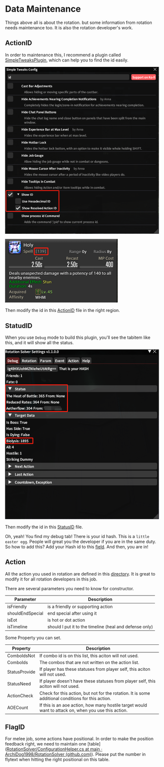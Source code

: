 # Data Maintenance

Things above all is about the rotation. but some information from rotation needs maintenance too. It is also the rotation developer's work.

## ActionID

In order to maintenance this, I recommend a plugin called [SimpleTweaksPlugin](https://github.com/Caraxi/SimpleTweaksPlugin), which can help you to find the id easily.

![Simple Tweeks](assets/image-20230123142747722.png)

![Get Action ID](assets/image-20230123142852650.png)

Then modify the id in this [ActionID](https://github.com/ArchiDog1998/RotationSolver/blob/main/RotationSolver/Data/ActionID.cs) file in the right region.

## StatudID

When you use `Debug` mode to build this plugin, you'll see the tabitem like this, and it will show all the status.

![Status ID](assets/image-20230123144205172.png)

Then modify the id in this [StatusID](https://github.com/ArchiDog1998/RotationSolver/blob/main/RotationSolver/Data/StatusID.cs) file.

Oh, yeah! You find my debug tab! There is your id hash. This is a `little easter egg`.  People will great you the developer if you are in the same duty. So how to add this? Add your Hash id to this [field](https://github.com/ArchiDog1998/RotationSolver/blob/dd517a0bb3a664d008b8eb88d7bc9a0da56e0973/RotationSolver/Helpers/ConfigurationHelper.cs#L29). And then, you are in!

## Action

All the action you used in rotation are defined in this [directory](https://github.com/ArchiDog1998/RotationSolver/tree/main/RotationSolver/Rotations/Basic). It is great to modify it for all rotation developers in this job. 

There are several parameters you need to know for constructor.

| Parameter        | Description                                             |
| ---------------- | ------------------------------------------------------- |
| isFriendly       | is a friendly or supporting action                      |
| shouldEndSpecial | end special after using it                              |
| isEot            | is hot or dot action                                    |
| isTimeline       | should I put it to the timeline (heal and defense only) |

Some Property you can set.

| Property      | Description                                                  |
| ------------- | ------------------------------------------------------------ |
| ComboIdsNot   | If combo id is on this list, this aciton will not used.      |
| ComboIds      | The combos that are not written on the action list.          |
| StatusProvide | If player has these statuses from player self, this aciton will not used. |
| StatusNeed    | If player doesn't have these statuses from player self, this aciton will not used. |
| ActionCheck   | Check for this action, but not for the rotation. It is some additional conditions for this action. |
| AOECount      | If this is an aoe action, how many hostile target would want to attack on, when you use this action. |

## FlagID

For melee job, some actions have positional. In order to make the position feedback right, we need to maintain one [table]([RotationSolver/ConfigurationHelper.cs at main · ArchiDog1998/RotationSolver (github.com)](https://github.com/ArchiDog1998/RotationSolver/blob/main/RotationSolver/Helpers/ConfigurationHelper.cs#L10)). Please put the number in flytext when hitting the right positional on this table.
